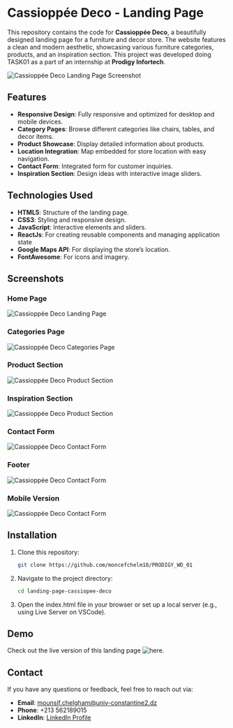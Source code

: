 # Cassioppée Deco - Landing Page

This repository contains the code for **Cassioppée Deco**, a beautifully designed landing page for a furniture and decor store. The website features a clean and modern aesthetic, showcasing various furniture categories, products, and an inspiration section. This project was developed doing TASK01 as a part of an internship at **Prodigy Infortech**.

![Cassioppée Deco Landing Page Screenshot](screenshots/screenshot.png)

## Features

- **Responsive Design**: Fully responsive and optimized for desktop and mobile devices.
- **Category Pages**: Browse different categories like chairs, tables, and decor items.
- **Product Showcase**: Display detailed information about products.
- **Location Integration**: Map embedded for store location with easy navigation.
- **Contact Form**: Integrated form for customer inquiries.
- **Inspiration Section**: Design ideas with interactive image sliders.

## Technologies Used

- **HTML5**: Structure of the landing page.
- **CSS3**: Styling and responsive design.
- **JavaScript**: Interactive elements and sliders.
- **ReactJs**: For creating reusable components and managing application state
- **Google Maps API**: For displaying the store’s location.
- **FontAwesome**: For icons and imagery.

## Screenshots

### Home Page
![Cassioppée Deco Landing Page](screenshots/screenshot.png)

### Categories Page
![Cassioppée Deco Categories Page](screenshots/screenshot.png)

### Product Section
![Cassioppée Deco Product Section](screenshots/screenshot-product.png)

### Inspiration Section
![Cassioppée Deco Product Section](screenshots/screenshot-product.png)

### Contact Form
![Cassioppée Deco Contact Form](screenshots/screenshot-contact.png)

### Footer 
![Cassioppée Deco Contact Form](screenshots/screenshot-contact.png)

### Mobile Version 
![Cassioppée Deco Contact Form](screenshots/screenshot-contact.png)


## Installation

1. Clone this repository:

   ```bash
   git clone https://github.com/moncefchelm18/PRODIGY_WD_01

2. Navigate to the project directory:

   ```bash
   cd landing-page-cassiopee-deco

3. Open the index.html file in your browser or set up a local server (e.g., using Live Server on VSCode).

## Demo
Check out the live version of this landing page ![here](here).

## Contact

If you have any questions or feedback, feel free to reach out via:

- **Email**: mounsif.chelgham@univ-constantine2.dz
- **Phone**: +213 562189015
- **LinkedIn**: [LinkedIn Profile](https://www.linkedin.com/in/your-linkedin-profile/)



